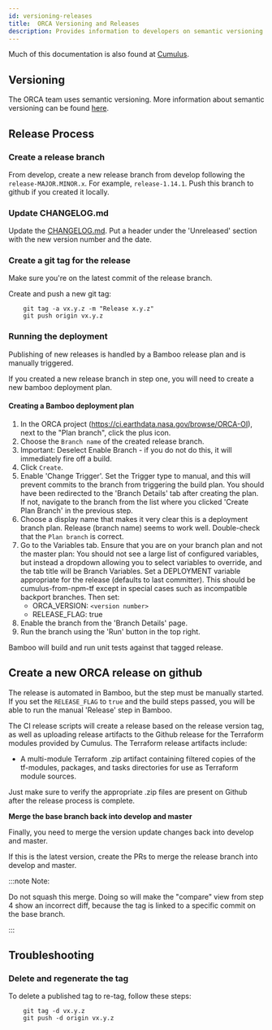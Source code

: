 ```yaml
---
id: versioning-releases
title:  ORCA Versioning and Releases
description: Provides information to developers on semantic versioning and the release process.
---
```


Much of this documentation is also found at [Cumulus](https://github.com/nasa/cumulus/blob/master/docs/development/release.md).

## Versioning

The ORCA team uses semantic versioning. More information about semantic
versioning can be found [here](https://semver.org/).

## Release Process

### Create a release branch

From develop, create a new release branch from develop following the
`release-MAJOR.MINOR.x`. For example, `release-1.14.1`. Push this branch 
to github if you created it locally.

### Update CHANGELOG.md

Update the [CHANGELOG.md](https://github.com/nasa/cumulus-orca/blob/master/CHANGELOG.md). 
Put a header under the 'Unreleased' section with the new version number and 
the date.

### Create a git tag for the release

Make sure you're on the latest commit of the release branch.

Create and push a new git tag:

```
    git tag -a vx.y.z -m "Release x.y.z"
    git push origin vx.y.z
```

### Running the deployment

Publishing of new releases is handled by a Bamboo release plan and is manually
triggered.

If you created a new release branch in step one, you will need to create a new
bamboo deployment plan.

#### Creating a Bamboo deployment plan

1. In the ORCA project (https://ci.earthdata.nasa.gov/browse/ORCA-OI), next to the "Plan branch", click the plus icon.
2. Choose the `Branch name` of the created release branch.
3. Important: Deselect Enable Branch - if you do not do this, it will immediately fire off a build.
4. Click `Create`.
5. Enable 'Change Trigger'. Set the 
   Trigger type to manual, and this will prevent commits to the branch from 
   triggering the build plan. You should have been redirected to the 'Branch 
   Details' tab after creating the plan. If not, navigate to the branch from
   the list where you clicked 'Create Plan Branch' in the previous step.
6. Choose a display name that makes it very clear 
   this is a deployment branch plan. Release (branch name) seems to work well. 
   Double-check that the `Plan branch` is correct.
7. Go to the Variables tab. Ensure that you are on your branch plan and not the
   master plan: You should not see a large list of configured variables, but 
   instead a dropdown allowing you to select variables to override, and the tab 
   title will be Branch Variables. Set a DEPLOYMENT variable appropriate for the
   release (defaults to last committer). This should be cumulus-from-npm-tf 
   except in special cases such as incompatible backport branches. Then set:
     * ORCA_VERSION: `<version number>`
     * RELEASE_FLAG: true
8. Enable the branch from the 'Branch Details' page.
9. Run the branch using the 'Run' button in the top right.

Bamboo will build and run unit tests against that tagged release.

## Create a new ORCA release on github

The release is automated in Bamboo, but the step must be manually started. If
you set the `RELEASE_FLAG` to `true` and the build steps passed, you will
be able to run the manual 'Release' step in Bamboo.

The CI release scripts will create a release based on the release version tag,
as well as uploading release artifacts to the Github release for the Terraform
modules provided by Cumulus. The Terraform release artifacts include:

* A multi-module Terraform .zip artifact containing filtered copies of the 
  tf-modules, packages, and tasks directories for use as Terraform module sources.

Just make sure to verify the appropriate .zip files are present on Github after
the release process is complete.

**Merge the base branch back into develop and master**

Finally, you need to merge the version update changes back into develop and 
master.

If this is the latest version, create the PRs to merge the release branch 
into develop and master. 

:::note Note: 

Do not squash this merge. Doing so will make the "compare" view from step 4 
show an incorrect diff, because the tag is linked to a specific commit on the 
base branch.

:::

## Troubleshooting

### Delete and regenerate the tag

To delete a published tag to re-tag, follow these steps:

```
    git tag -d vx.y.z
    git push -d origin vx.y.z
```

